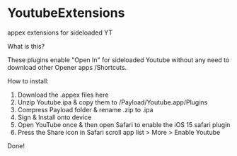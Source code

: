 # YoutubeExtensions
 appex extensions for sideloaded YT
 
 
 What is this?
 
 These plugins enable "Open In" for sideloaded Youtube without any need to download other Opener apps /Shortcuts.
 
 
 How to install: 
 
 1. Download the .appex files here
 2. Unzip Youtube.ipa & copy them to /Payload/Youtube.app/Plugins
 3. Compress Payload folder & rename .zip to .ipa
 4. Sign & Install onto device
 5. Open YouTube once & then open Safari to enable the iOS 15 safari plugin
 6. Press the Share icon in Safari scroll app list > More > Enable Youtube
 
 Done!
 
